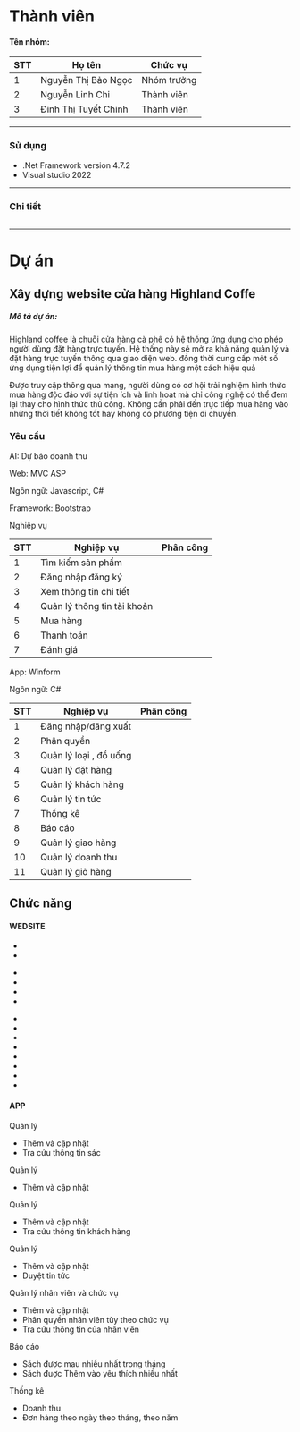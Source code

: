 # Thành viên
<h4>Tên nhóm:   </h4>
  
| STT | Họ tên | Chức vụ  |
|----------------|--------------------|--------------------|
|  1  | Nguyễn Thị Bảo Ngọc   |   Nhóm trưởng  |
|  2  | Nguyễn Linh Chi   |   Thành viên  |
|  3  |  Đinh Thị Tuyết Chinh  |   Thành viên  |
-----------------------------------------------
### Sử dụng 
 - .Net Framework version 4.7.2
 - Visual studio 2022
-----------------------------------------------

### Chi tiết
<img src="">

-----------------------------------------------
# Dự án

## Xây dựng website cửa hàng Highland Coffe

<h5>Mô tả dự án: </h5>
<p>Highland coffee là chuỗi cửa hàng cà phê có hệ thống ứng dụng cho phép người dùng đặt hàng trực tuyến. Hệ thống này sẽ mở ra khả năng quản lý và đặt hàng trực tuyến thông qua giao diện web. đồng thời cung cấp một số ứng dụng tiện lợi để quản lý thông tin mua hàng một cách hiệu quả</p>

<p>Được truy cập thông qua mạng, người dùng có cơ hội trải nghiệm hình thức mua hàng độc đáo với sự tiện ích và linh hoạt mà chỉ công nghệ có thể đem lại thay cho hình thức thủ công. Không cần phải đến trực tiếp mua hàng vào những thời tiết không tốt hay không có phương tiện di chuyển.</p>
<p>
</p>

### Yêu cầu 
<p>AI: Dự báo doanh thu  </p>

<p>Web: MVC ASP</p>
<p>Ngôn ngữ: Javascript, C# </p>
<p>Framework: Bootstrap</p>

<p>Nghiệp vụ</p>

| STT | Nghiệp vụ | Phân công  |
|----------------|--------------------|--------------------|
|  1  | Tìm kiếm sản phẩm |    |
|  2  | Đăng nhập đăng ký |    |
|  3  | Xem thông tin chi tiết|   |
|  4  | Quản lý thông tin tài khoản |   |
|  5  |  Mua hàng |   |
|  6 | Thanh toán |   |
|  7 | Đánh giá|    |


<p>App: Winform </p>
<p>Ngôn ngữ: C# </p>

| STT | Nghiệp vụ | Phân công  |
|----------------|--------------------|--------------------|
|  1  |  Đăng nhập/đăng xuất |   |
|  2  | Phân quyền  |  |
|  3  |  Quản lý loại , đồ uống  |    |
|  4  | Quản lý đặt hàng |   |
|  5  |  Quản lý khách hàng |   |
|  6  |   Quản lý tin tức |   |
|  7  |   Thống kê |   |
|  8  |   Báo cáo |   |
|  9  | Quản lý giao hàng |   |
|  10  | Quản lý doanh thu |   |
|  11  | Quản lý giỏ hàng |   |


## Chức năng
#### WEDSITE
<p></p>
<ul>
  <li></li>
  <li></li>
</ul>
<p>
 
</p>
<ul>
  <li> </li>
  <li></li>
   <li></li>
	<li></li>
</ul>
<p>

</p>
<ul>
<li>
   
  </li>
  <li></li>
  <li></li>
<li</li>
<li></li>
<li></li>
 <li></li>
<li></li>
<li></li>
</ul>

#### APP

<p>
Quản lý 
</p>
<ul>
<li>Thêm và cập nhật </li>
<li>Tra cứu thông tin sác</li>
</ul>
<p>
Quản lý 
</p>
<ul>
<li>Thêm và cập nhật </li>
</ul>
<p>
Quản lý 
</p>
<ul>
<li>Thêm và cập nhật </li>
<li>Tra cứu thông tin khách hàng</li>
</ul>
<p>
Quản lý
</p>
<ul>
<li>Thêm và cập nhật </li>
<li>Duyệt tin tức </li>
</ul>
<p>
Quản lý nhân viên và chức vụ
</p>
<ul>
<li>Thêm và cập nhật </li>
<li> Phân quyền nhân viên tùy theo chức vụ</li>
<li> Tra cứu thông tin của nhân viên </li></li>
</ul>
<p>
Báo cáo
</p>
<ul>
<li>Sách được mau nhiều nhất trong tháng </li>
<li> Sách đuợc Thêm vào yêu thích nhiều nhất</li></li>
</ul>
<p>
Thống kê</p>
<ul>
<li>Doanh thu </li>
<li> Đơn hàng theo ngày theo tháng, theo năm</li></li>
</ul>


